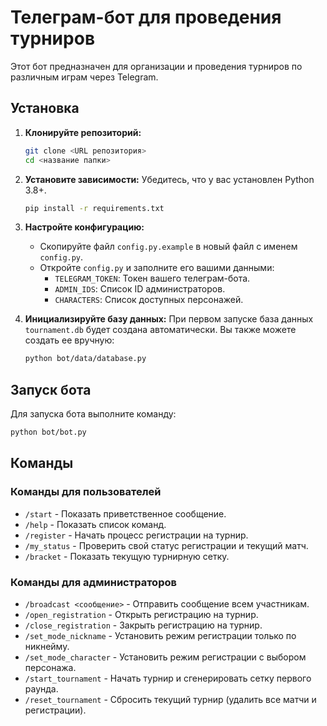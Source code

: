 # Телеграм-бот для проведения турниров

Этот бот предназначен для организации и проведения турниров по различным играм через Telegram.

## Установка

1.  **Клонируйте репозиторий:**
    ```bash
    git clone <URL репозитория>
    cd <название папки>
    ```

2.  **Установите зависимости:**
    Убедитесь, что у вас установлен Python 3.8+.
    ```bash
    pip install -r requirements.txt
    ```

3.  **Настройте конфигурацию:**
    *   Скопируйте файл `config.py.example` в новый файл с именем `config.py`.
    *   Откройте `config.py` и заполните его вашими данными:
        *   `TELEGRAM_TOKEN`: Токен вашего телеграм-бота.
        *   `ADMIN_IDS`: Список ID администраторов.
        *   `CHARACTERS`: Список доступных персонажей.

4.  **Инициализируйте базу данных:**
    При первом запуске база данных `tournament.db` будет создана автоматически. Вы также можете создать ее вручную:
    ```bash
    python bot/data/database.py
    ```

## Запуск бота

Для запуска бота выполните команду:
```bash
python bot/bot.py
```

## Команды

### Команды для пользователей

*   `/start` - Показать приветственное сообщение.
*   `/help` - Показать список команд.
*   `/register` - Начать процесс регистрации на турнир.
*   `/my_status` - Проверить свой статус регистрации и текущий матч.
*   `/bracket` - Показать текущую турнирную сетку.

### Команды для администраторов

*   `/broadcast <сообщение>` - Отправить сообщение всем участникам.
*   `/open_registration` - Открыть регистрацию на турнир.
*   `/close_registration` - Закрыть регистрацию на турнир.
*   `/set_mode_nickname` - Установить режим регистрации только по никнейму.
*   `/set_mode_character` - Установить режим регистрации с выбором персонажа.
*   `/start_tournament` - Начать турнир и сгенерировать сетку первого раунда.
*   `/reset_tournament` - Сбросить текущий турнир (удалить все матчи и регистрации).
